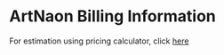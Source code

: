 # ArtNaon Billing Information

For estimation using pricing calculator, click [here](https://cloud.google.com/products/calculator?hl=en&dl=CiRjMTJmZjlmYy00MzkzLTRjYzUtOTRmMi1kMGQyYzgxN2Q0OGUQBxokNkNEOUJDRjQtNTVGNy00QzJCLUI5MEYtMTE1NEYyQzJBMzU3)